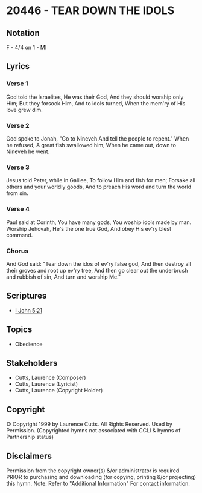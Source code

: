 # 20446 - TEAR DOWN THE IDOLS

## Notation

F - 4/4 on 1 - MI

## Lyrics

### Verse 1

God told the Israelites, He was their God, And they should worship only Him; But they forsook Him, And to idols turned, When the mem'ry of His love grew dim.

### Verse 2

God spoke to Jonah, "Go to Nineveh And tell the people to repent." When he refused, A great fish swallowed  him, When he came out, down to Nineveh he went.

### Verse 3

Jesus told Peter, while in Galilee, To follow Him and fish for men; Forsake all others and your worldly goods, And to preach His word and turn the world from sin.

### Verse 4

Paul said at Corinth, You have many gods, You woship idols made by man. Worship Jehovah, He's the one true God, And obey His ev'ry blest command.

### Chorus

And God said: "Tear down the idos of ev'ry false god, And then destroy all their groves and root up ev'ry tree, And then go clear out the underbrush and rubbish of sin, And turn and worship Me."


## Scriptures

- [I John 5:21](https://www.biblegateway.com/passage/?search=I%20John%205%3A21)

## Topics

- Obedience

## Stakeholders

- Cutts, Laurence (Composer)
- Cutts, Laurence (Lyricist)
- Cutts, Laurence (Copyright Holder)

## Copyright

© Copyright 1999 by Laurence Cutts. All Rights Reserved. Used by Permission.
(Copyrighted hymns not associated with CCLI & hymns of Partnership status)

## Disclaimers

Permission from the copyright owner(s) &/or administrator is required PRIOR to purchasing and downloading (for copying, printing &/or projecting) this hymn.
Note: Refer to "Additional Information" For contact information.

